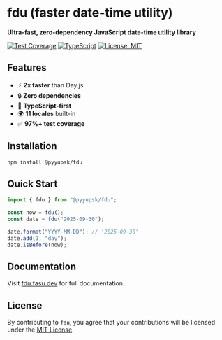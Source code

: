 # fdu (faster date-time utility)

**Ultra-fast, zero-dependency JavaScript date-time utility library**

[![Test Coverage](https://codecov.io/gh/pyyupsk/fdu/graph/badge.svg?token=PTRS3e8yzc)](https://codecov.io/gh/pyyupsk/fdu)
[![TypeScript](https://img.shields.io/badge/TypeScript-5.x-blue)](https://www.typescriptlang.org/)
[![License: MIT](https://img.shields.io/badge/License-MIT-yellow.svg)](https://opensource.org/licenses/MIT)

## Features

- ⚡ **2x faster** than Day.js
- 🔒 **Zero dependencies**
- 💪 **TypeScript-first**
- 🌍 **11 locales** built-in
- ✅ **97%+ test coverage**

## Installation

```bash
npm install @pyyupsk/fdu
```

## Quick Start

```typescript
import { fdu } from "@pyyupsk/fdu";

const now = fdu();
const date = fdu("2025-09-30");

date.format("YYYY-MM-DD"); // '2025-09-30'
date.add(1, "day");
date.isBefore(now);
```

## Documentation

Visit [fdu.fasu.dev](https://fdu.fasu.dev) for full documentation.

## License

By contributing to `fdu`, you agree that your contributions will be licensed under the [MIT License](LICENSE).
